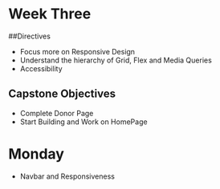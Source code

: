 # Week Three

##Directives
- Focus more on Responsive Design
- Understand the hierarchy of Grid, Flex and Media Queries
- Accessibility

## Capstone Objectives
- Complete Donor Page
- Start Building and Work on HomePage



# Monday

- Navbar and Responsiveness
